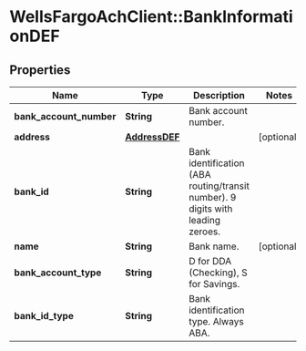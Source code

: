 # WellsFargoAchClient::BankInformationDEF

## Properties
Name | Type | Description | Notes
------------ | ------------- | ------------- | -------------
**bank_account_number** | **String** | Bank account number. | 
**address** | [**AddressDEF**](AddressDEF.md) |  | [optional] 
**bank_id** | **String** | Bank identification (ABA routing/transit number). 9 digits with leading zeroes. | 
**name** | **String** | Bank name. | [optional] 
**bank_account_type** | **String** | D for DDA (Checking), S for Savings. | 
**bank_id_type** | **String** | Bank identification type. Always ABA. | 


